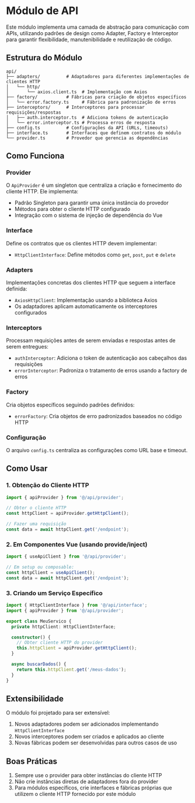 # Módulo de API

Este módulo implementa uma camada de abstração para comunicação com APIs, utilizando padrões de design como Adapter, Factory e Interceptor para garantir flexibilidade, manutenibilidade e reutilização de código.

## Estrutura do Módulo

```
api/
├── adapters/          # Adaptadores para diferentes implementações de clientes HTTP
│   └── http/
│       └── axios.client.ts  # Implementação com Axios
├── factory/           # Fábricas para criação de objetos específicos
│   └── error.factory.ts     # Fábrica para padronização de erros
├── interceptors/      # Interceptores para processar requisições/respostas
│   ├── auth.interceptor.ts  # Adiciona tokens de autenticação
│   └── error.interceptor.ts # Processa erros de resposta
├── config.ts          # Configurações da API (URLs, timeouts)
├── interface.ts       # Interfaces que definem contratos do módulo
└── provider.ts        # Provedor que gerencia as dependências
```

## Como Funciona

### Provider

O `ApiProvider` é um singleton que centraliza a criação e fornecimento do cliente HTTP. Ele implementa:

- Padrão Singleton para garantir uma única instância do provedor
- Métodos para obter o cliente HTTP configurado
- Integração com o sistema de injeção de dependência do Vue

### Interface

Define os contratos que os clientes HTTP devem implementar:

- `HttpClientInterface`: Define métodos como `get`, `post`, `put` e `delete`

### Adapters

Implementações concretas dos clientes HTTP que seguem a interface definida:

- `AxiosHttpClient`: Implementação usando a biblioteca Axios
- Os adaptadores aplicam automaticamente os interceptores configurados

### Interceptors

Processam requisições antes de serem enviadas e respostas antes de serem entregues:

- `authInterceptor`: Adiciona o token de autenticação aos cabeçalhos das requisições
- `errorInterceptor`: Padroniza o tratamento de erros usando a factory de erros

### Factory

Cria objetos específicos seguindo padrões definidos:

- `errorFactory`: Cria objetos de erro padronizados baseados no código HTTP

### Configuração

O arquivo `config.ts` centraliza as configurações como URL base e timeout.

## Como Usar

### 1. Obtenção do Cliente HTTP

```typescript
import { apiProvider } from '@/api/provider';

// Obter o cliente HTTP
const httpClient = apiProvider.getHttpClient();

// Fazer uma requisição
const data = await httpClient.get('/endpoint');
```

### 2. Em Componentes Vue (usando provide/inject)

```typescript
import { useApiClient } from '@/api/provider';

// Em setup ou composable:
const httpClient = useApiClient();
const data = await httpClient.get('/endpoint');
```

### 3. Criando um Serviço Específico

```typescript
import { HttpClientInterface } from '@/api/interface';
import { apiProvider } from '@/api/provider';

export class MeuServico {
  private httpClient: HttpClientInterface;

  constructor() {
    // Obter cliente HTTP do provider
    this.httpClient = apiProvider.getHttpClient();
  }

  async buscarDados() {
    return this.httpClient.get('/meus-dados');
  }
}
```

## Extensibilidade

O módulo foi projetado para ser extensível:

1. Novos adaptadores podem ser adicionados implementando `HttpClientInterface`
2. Novos interceptores podem ser criados e aplicados ao cliente
3. Novas fábricas podem ser desenvolvidas para outros casos de uso

## Boas Práticas

1. Sempre use o provider para obter instâncias do cliente HTTP
2. Não crie instâncias diretas de adaptadores fora do provider
3. Para módulos específicos, crie interfaces e fábricas próprias que utilizem o cliente HTTP fornecido por este módulo 